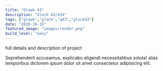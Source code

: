 ```yaml
---
title: "Glawk 43"
description: "Glock 43/43X"
tags: ["glawk","glock","g43","glock43"]
date: "2020-10-15"
featured_image: "images/render.png"
build_level: "easy"
---
```


full details and description of project

Seprehenderit accusamus, explicabo eligendi necessitatibus soluta! alias temporibus dictorem ipsum dolor sit amet consectetur adipisicing elit.

